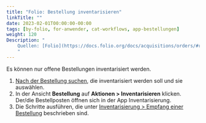 ```yaml
---
title: "Folio: Bestellung inventarisieren"
linkTitle: ""
date: 2023-02-01T00:00:00-00:00
tags: [by-folio, for-anwender, cat-workflows, app-bestellungen]
weight: 120
Description: "
    Quellen: [Folio](https://docs.folio.org/docs/acquisitions/orders/#receiving-an-order ) & [GBV](https://info.gbv.de/display/FOLIOGBVEXTERN/Folio:+Bestellung+inventarisieren)
    "
---
```


Es können nur offene Bestellungen inventarisiert werden.

1.  [Nach der Bestellung suchen](https://info.gbv.de/display/FOLIOGBVEXTERN/Folio%3A+Bestellungen+suchen+und+exportieren), die inventarisiert werden soll und sie auswählen.
2.  In der Ansicht **Bestellung** auf **Aktionen > Inventarisieren** klicken. Der/die Bestellposten öffnen sich in der App Inventarisierung.
3.  Die Schritte ausführen, die unter [Inventarisierung > Empfang einer Bestellung](https://info.gbv.de/pages/viewpage.action?pageId=851935415) beschrieben sind.
